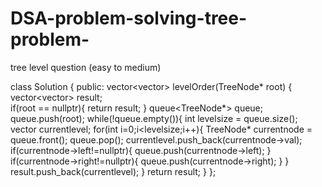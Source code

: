 # DSA-problem-solving-tree-problem-
tree level question (easy to medium)

class Solution {
public:
    vector<vector<int>> levelOrder(TreeNode* root) {
    vector<vector<int>> result;    
    if(root == nullptr){
        return result;
    }
    queue<TreeNode*> queue;
    queue.push(root);
    while(!queue.empty()){
        int levelsize = queue.size();
        vector<int> currentlevel;
        for(int i=0;i<levelsize;i++){
            TreeNode* currentnode = queue.front();
            queue.pop();
            currentlevel.push_back(currentnode->val);
            if(currentnode->left!=nullptr){
                queue.push(currentnode->left);
            }
            if(currentnode->right!=nullptr){
                queue.push(currentnode->right);
            }
        }
        result.push_back(currentlevel);
    }
          return result;
    }
};
